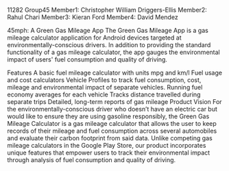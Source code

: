 11282 Group45
Member1: Christopher William Driggers-Ellis
Member2: Rahul Chari
Member3: Kieran Ford
Member4: David Mendez

45mph: A Green Gas Mileage App
The Green Gas Mileage App is a gas mileage calculator application for Android devices targeted at environmentally-conscious drivers. In addition to providing the standard functionality of a gas mileage calculator, the app gauges the environmental impact of users' fuel consumption and quality of driving.

Features
A basic fuel mileage calculator with units mpg and km/l
Fuel usage and cost calculators
Vehicle Profiles to track fuel consumption, cost, mileage and environmental impact of separate vehicles.
Running fuel economy averages for each vehicle
Tracks distance travelled during separate trips
Detailed, long-term reports of gas mileage
Product Vision
For the environmentally-conscious driver who doesn’t have an electric car but would like to ensure they are using gasoline responsibly, the Green Gas Mileage Calculator is a gas mileage calculator that allows the user to keep records of their mileage and fuel consumption across several automobiles and evaluate their carbon footprint from said data. Unlike competing gas mileage calculators in the Google Play Store, our product incorporates unique features that empower users to track their environmental impact through analysis of fuel consumption and quality of driving.
